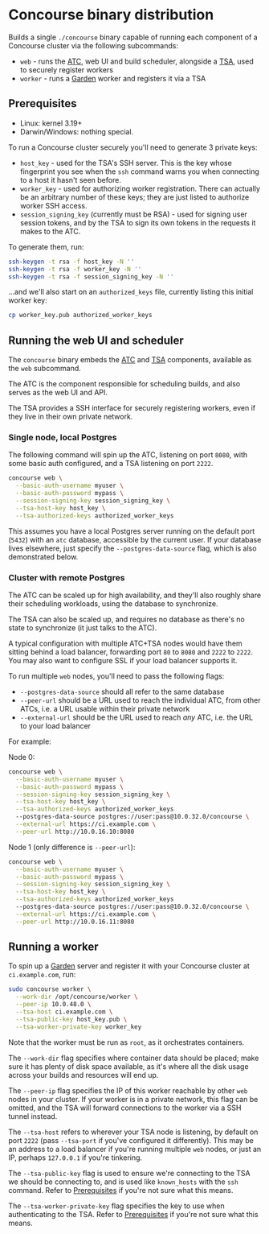 # Concourse binary distribution

Builds a single `./concourse` binary capable of running each component of a
Concourse cluster via the following subcommands:

* `web` - runs the [ATC](https://github.com/concourse/atc), web UI and build
  scheduler, alongside a [TSA](https://github.com/concourse/tsa), used to
  securely register workers
* `worker` - runs a [Garden](https://github.com/cloudfoundry-incubator/garden)
  worker and registers it via a TSA

## Prerequisites

* Linux: kernel 3.19+
* Darwin/Windows: nothing special.

To run a Concourse cluster securely you'll need to generate 3 private keys:

* `host_key` - used for the TSA's SSH server. This is the key whose fingerprint
  you see when the `ssh` command warns you when connecting to a host it hasn't
  seen before.
* `worker_key` - used for authorizing worker registration. There can actually
  be an arbitrary number of these keys; they are just listed to authorize
  worker SSH access.
* `session_signing_key` (currently must be RSA) - used for signing user session
  tokens, and by the TSA to sign its own tokens in the requests it makes to the
  ATC.

To generate them, run:

```sh
ssh-keygen -t rsa -f host_key -N ''
ssh-keygen -t rsa -f worker_key -N ''
ssh-keygen -t rsa -f session_signing_key -N ''
```

...and we'll also start on an `authorized_keys` file, currently listing this
initial worker key:

```sh
cp worker_key.pub authorized_worker_keys
```

## Running the web UI and scheduler

The `concourse` binary embeds the [ATC](https://github.com/concourse/atc)
and [TSA](https://github.com/concourse/tsa) components, available as the `web`
subcommand.

The ATC is the component responsible for scheduling builds, and
also serves as the web UI and API.

The TSA provides a SSH interface for securely registering workers, even if they
live in their own private network.

### Single node, local Postgres

The following command will spin up the ATC, listening on port `8080`, with some
basic auth configured, and a TSA listening on port `2222`.

```sh
concourse web \
  --basic-auth-username myuser \
  --basic-auth-password mypass \
  --session-signing-key session_signing_key \
  --tsa-host-key host_key \
  --tsa-authorized-keys authorized_worker_keys
```

This assumes you have a local Postgres server running on the default port
(`5432`) with an `atc` database, accessible by the current user. If your
database lives elsewhere, just specify the `--postgres-data-source` flag, which
is also demonstrated below.

### Cluster with remote Postgres

The ATC can be scaled up for high availability, and they'll also roughly share
their scheduling workloads, using the database to synchronize.

The TSA can also be scaled up, and requires no database as there's no state to
synchronize (it just talks to the ATC).

A typical configuration with multiple ATC+TSA nodes would have them sitting
behind a load balancer, forwarding port `80` to `8080` and `2222` to `2222`.
You may also want to configure SSL if your load balancer supports it.

To run multiple `web` nodes, you'll need to pass the following flags:

* `--postgres-data-source` should all refer to the same database
* `--peer-url` should be a URL used to reach the individual ATC, from other
  ATCs, i.e. a URL usable within their private network
* `--external-url` should be the URL used to reach *any* ATC, i.e. the URL to
  your load balancer

For example:

Node 0:

```sh
concourse web \
  --basic-auth-username myuser \
  --basic-auth-password mypass \
  --session-signing-key session_signing_key \
  --tsa-host-key host_key \
  --tsa-authorized-keys authorized_worker_keys
  --postgres-data-source postgres://user:pass@10.0.32.0/concourse \
  --external-url https://ci.example.com \
  --peer-url http://10.0.16.10:8080
```

Node 1 (only difference is `--peer-url`):

```sh
concourse web \
  --basic-auth-username myuser \
  --basic-auth-password mypass \
  --session-signing-key session_signing_key \
  --tsa-host-key host_key \
  --tsa-authorized-keys authorized_worker_keys
  --postgres-data-source postgres://user:pass@10.0.32.0/concourse \
  --external-url https://ci.example.com \
  --peer-url http://10.0.16.11:8080
```

## Running a worker

To spin up a [Garden](https://github.com/cloudfoundry-incubator/garden) server
and register it with your Concourse cluster at `ci.example.com`, run:

```sh
sudo concourse worker \
  --work-dir /opt/concourse/worker \
  --peer-ip 10.0.48.0 \
  --tsa-host ci.example.com \
  --tsa-public-key host_key.pub \
  --tsa-worker-private-key worker_key
```

Note that the worker must be run as `root`, as it orchestrates containers.

The `--work-dir` flag specifies where container data should be placed; make
sure it has plenty of disk space available, as it's where all the disk usage
across your builds and resources will end up.

The `--peer-ip` flag specifies the IP of this worker reachable by other `web`
nodes in your cluster. If your worker is in a private network, this flag can be
omitted, and the TSA will forward connections to the worker via a SSH tunnel
instead.

The `--tsa-host` refers to wherever your TSA node is listening, by default on
port `2222` (pass `--tsa-port` if you've configured it differently). This may
be an address to a load balancer if you're running multiple `web` nodes, or
just an IP, perhaps `127.0.0.1` if you're tinkering.

The `--tsa-public-key` flag is used to ensure we're connecting to the TSA we
should be connecting to, and is used like `known_hosts` with the `ssh` command.
Refer to [Prerequisites](#prerequisites) if you're not sure what this means.

The `--tsa-worker-private-key` flag specifies the key to use when
authenticating to the TSA. Refer to [Prerequisites](#prerequisites) if you're
not sure what this means.
